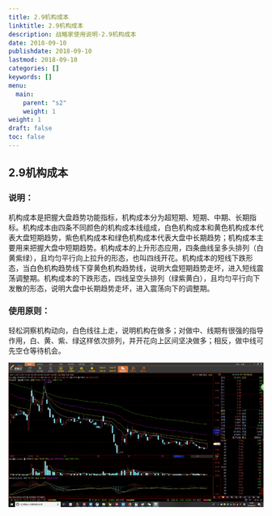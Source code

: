 ```yaml
---
title: 2.9机构成本
linktitle: 2.9机构成本
description: 战略家使用说明-2.9机构成本
date: 2018-09-10
publishdate: 2018-09-10
lastmod: 2018-09-10
categories: []
keywords: []
menu:
  main:
    parent: "s2"
    weight: 1
weight: 1
draft: false
toc: false
---
```



## 2.9机构成本

### 说明：

机构成本是把握大盘趋势功能指标，机构成本分为超短期、短期、中期、长期指标。机构成本由四条不同颜色的机构成本线组成，白色机构成本和黄色机构成本代表大盘短期趋势，紫色机构成本和绿色机构成本代表大盘中长期趋势；机构成本主要用来把握大盘中短期趋势。机构成本的上升形态应用，四条曲线呈多头排列（白黄紫绿），且均匀平行向上拉升的形态，也叫四线开花。机构成本的短线下跌形态，当白色机构趋势线下穿黄色机构趋势线，说明大盘短期趋势走坏，进入短线震荡调整期。机构成本的下跌形态，四线呈空头排列（绿紫黄白），且均匀平行向下发散的形态，说明大盘中长期趋势走坏，进入震荡向下的调整期。

### 使用原则：

轻松洞察机构动向，白色线往上走，说明机构在做多；对做中、线期有很强的指导作用，白、黄、紫、绿这样依次排列，并开花向上区间坚决做多；相反，做中线可先空仓等待机会。

![](/assets/hld_jigoucb.png)


